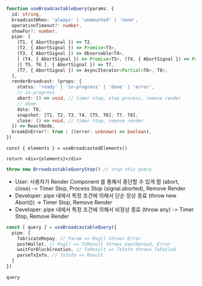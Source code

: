 ```ts
function useBroadcastableQuery(params: {
  id: string,
  broadcastWhen: 'always' | 'unmounted' | 'none',
  operationTimeout?: number,
  showFor?: number,
  pipe: [
    (T1, { AbortSignal }) => T2,
    (T2, { AbortSignal }) => Promise<T3>,
    (T3, { AbortSignal }) => Observable<T4>,
    [ (T4, { AbortSignal }) => Promise<T5>, (T4, { AbortSignal }) => Promise<T6> ],
    ([ T5, T6 ], { AbortSignal }) => T7,
    (T7, { AbortSignal }) => AsyncIterator<Partial<T8>, T8>,
  ],
  renderBroadcast: (props: { 
    status: 'ready' | 'in-progress' | 'done' | 'error',
    // in-progress
    abort: () => void, // timer stop, stop process, remove render
    // done
    data: T8,
    snapshot: [T1, T2, T3, T4, [T5, T6], T7, T8],
    close: () => void, // timer stop, remove render
  }) => ReactNode,
  breakOnError?: true | ((error: unknown) => boolean),
})
```

```tsx
const { elements } = useBroadcastedElements()

return <div>{elements}</div>
```

```ts
throw new BrroadcastableQueryStop() // stop this query

```

- User: 사용자가 Render Component 를 통해서 중단할 수 있게 함 (abort, close) -> Timer Stop, Process Stop (signal.aborted), Remove Render 
- Developer: pipe 내에서 특정 조건에 의해서 단순 정상 종료 (throw new Abort()) -> Timer Stop, Remove Render
- Developer: pipe 내에서 특정 조건에 의해서 비정상 종료 (throw any) -> Timer Stop, Remove Render

```ts
const [ query ] = useBroadcastableQuery({
  pipe: [
    fabricateRepay, // Param => Msg[] throws Error
    postWallet, // Msg[] => TxResult throws UserDenied, Error
    waitForBlockCreation, // TxResult => TxInfo throws TxFailed
    parseTxInfo, // TxInfo => Result
  ]
})

query
```